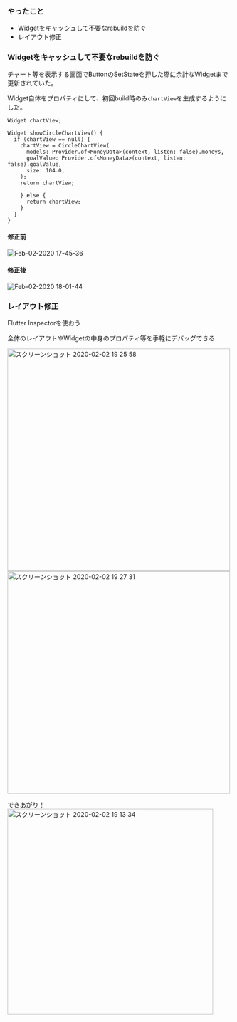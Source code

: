 ### やったこと
- Widgetをキャッシュして不要なrebuildを防ぐ
- レイアウト修正


### Widgetをキャッシュして不要なrebuildを防ぐ

チャート等を表示する画面でButtonのSetStateを押した際に余計なWidgetまで更新されていた。

Widget自体をプロパティにして、初回build時のみ`chartView`を生成するようにした。
```
Widget chartView;

Widget showCircleChartView() {
  if (chartView == null) {
    chartView = CircleChartView(
      models: Provider.of<MoneyData>(context, listen: false).moneys,
      goalValue: Provider.of<MoneyData>(context, listen: false).goalValue,
      size: 104.0,
    );
    return chartView;
  
    } else {
      return chartView;
    }
  }
}
```

#### 修正前

![Feb-02-2020 17-45-36](https://user-images.githubusercontent.com/11751495/73606726-d10d5180-45f0-11ea-84e3-8e1bd64f596f.gif)

#### 修正後

![Feb-02-2020 18-01-44](https://user-images.githubusercontent.com/11751495/73606815-84764600-45f1-11ea-91b3-f3078fd47277.gif)

### レイアウト修正

Flutter Inspectorを使おう

全体のレイアウトやWidgetの中身のプロパティ等を手軽にデバッグできる

<img width="500" alt="スクリーンショット 2020-02-02 19 25 58" src="https://user-images.githubusercontent.com/11751495/73606849-2302a700-45f2-11ea-97a0-0e62a739fa4f.png">
<img width="500" alt="スクリーンショット 2020-02-02 19 27 31" src="https://user-images.githubusercontent.com/11751495/73606855-36ae0d80-45f2-11ea-98e3-859e3fa07eee.png">


できあがり！
<img width="462" alt="スクリーンショット 2020-02-02 19 13 34" src="https://user-images.githubusercontent.com/11751495/73606824-b4bde480-45f1-11ea-8115-0b08fcf79e13.png">


